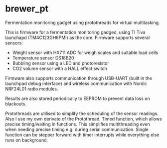 # brewer_pt
Fermentation monitoring gadget using protothreads for virtual multitasking.

This is firmware for a fermentation monitoring gadged, using TI Tiva launchapd (TM4C123GH6PMI) as the core.
Firmware supports several sensors:
- Weight sensor with HX711 ADC for weigh scales and suitable load cells
- Temperature sensor DS18B20
- Bubbling sensor using a LED and photoresistor
- CO2 volume sensor with a HALL effect switch

Firmware also supports communication through USB-UART (built in the launchpad debug interface) and wireless 
communication with Nordic NRF24L01 radio modules.

Results are also stored periodically to EEPROM to prevent data loss on blackouts.

Protothreads are utilised to simplify the scheduling of the sensor readings. Also I use my own derivate of 
the Protothread, Timed function, which allows precise timing/waiting in functions. This simplifies multithreading 
even when needing precise timing e.g. during serial communication. Single function can be stepper forward with 
timer interrupts while everything else runs on background.
